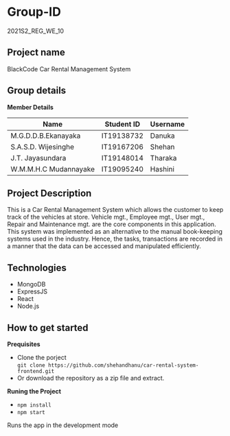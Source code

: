 # Group-ID

2021S2_REG_WE_10

## Project name

BlackCode Car Rental Management System

## Group details

**Member Details**

|Name|Student ID|Username|
|----|----------|--------|
|M.G.D.D.B.Ekanayaka|IT19138732|Danuka|
|S.A.S.D. Wijesinghe|IT19167206|Shehan|
|J.T. Jayasundara|IT19148014|Tharaka|
|W.M.M.H.C Mudannayake|IT19095240|Hashini|



## Project Description

This is a Car Rental Management System which allows the customer to keep track of the vehicles at store. Vehicle mgt., Employee mgt., User mgt., Repair and Maintenance mgt. are the core components in this application. This system was implemented as an alternative to the manual book-keeping systems used in the industry. Hence, the tasks, transactions are recorded in a manner that the data can be accessed and manipulated efficiently.

## Technologies

- MongoDB
- ExpressJS
- React
- Node.js

## How to get started

**Prequisites**

- Clone the porject \
`git clone https://github.com/shehandhanu/car-rental-system-frontend.git`
- Or download the repository as a zip file and extract.

**Runing the Project**

- `npm install`
- `npm start`

Runs the app in the development mode





